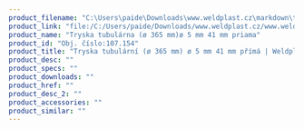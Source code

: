 ```yaml
---
product_filename: "C:\Users\paide\Downloads\www.weldplast.cz\markdown\tryska-tubularni-o-365-mm-o-5-mm-41-mm-prima.md"
product_link: "file:/C:/Users/paide/Downloads/www.weldplast.cz/www.weldplast.cz/sk/tryska-tubularni-o-365-mm-o-5-mm-41-mm-prima"
product_name: "Tryska tubulárna (ø 365 mm)ø 5 mm 41 mm priama"
product_id: "Obj. číslo:107.154"
product_title: "Tryska tubulární (ø 365 mm) ø 5 mm 41 mm přímá | Weldplast"
product_desc: ""
product_specs: ""
product_downloads: ""
product_href: ""
product_desc_2: ""
product_accessories: ""
product_similar: ""
---
```

